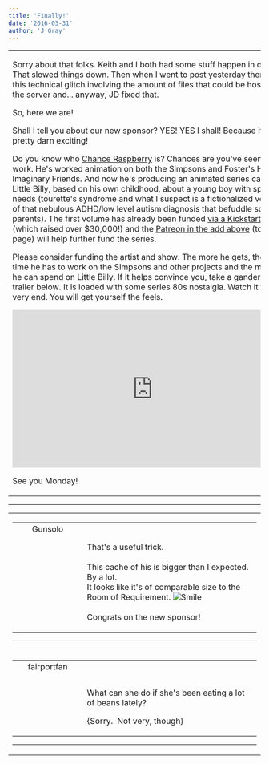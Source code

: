 ```yaml
---
title: 'Finally!'
date: '2016-03-31'
author: 'J Gray'
---
```


<div>
<!-- Main content here -->
<table border="0" class="post"><tbody><tr><td>
   
   <div class="post_body">
       <p>Sorry about that folks. Keith and I both had some stuff happen in our lives. That slowed things down. Then when I went to post yesterday there was this technical glitch involving the amount of files that could be hosted on the server and... anyway, JD fixed that.</p><p>So, here we are!</p><p>Shall I tell you about our new sponsor? YES! YES I shall! Because it is pretty darn exciting!</p><p>Do you know who <a href="http://www.imdb.com/name/nm2403468/?ref_=fn_al_nm_1" target="_blank">Chance Raspberry</a> is? Chances are you've seen his work. He's worked animation on both the Simpsons and Foster's Home for Imaginary Friends. And now he's producing an animated series called Little Billy, based on his own childhood, about a young boy with special needs (tourette's syndrome and what I suspect is a fictionalized version of that nebulous ADHD/low level autism diagnosis that befuddle so many parents). The first volume has already been funded <a href="https://www.kickstarter.com/projects/chanceraspberry/little-billy-special-edition-dvd-blu-ray/" target="_blank">via a Kickstarter</a> (which raised over $30,000!) and the <a href="https://www.patreon.com/littlebilly?ty=h" target="_blank">Patreon in the add above</a> (top of the page) will help further fund the series. </p><p>Please consider funding the artist and show. The more he gets, the less time he has to work on the Simpsons and other projects and the more time he can spend on Little Billy. If it helps convince you, take a gander at the trailer below. It is loaded with some series 80s nostalgia. Watch it to the very end. You will get yourself the feels.</p><iframe width="560" height="315" src="https://www.youtube.com/embed/o1EDp2MHzlk" frameborder="0" allowfullscreen=""></iframe><p>See you Monday!</p>
   </div>
   </td></tr>
   </tbody></table><hr><table style="width:100%; border:0;" class="comment_table"><tbody><tr><td width="100%"><a name=""> </a><div style="width:100%;" class="comment"><table border="0" width="100%"><tbody><tr><td align="center" valign="top" width="125">
<span class="comment_title"><center>Gunsolo<br></center><a name="2504">&nbsp;</a></span><br>
<center><img src="https://www.gravatar.com/avatar.php?gravatar_id=a94f16ab08c7abb74820e668722a5ffc&amp;default=http%3A%2F%2Fmysteriesofthearcana.com%2Ftemplates%2Fmain%2Fimages%2Favatar.gif&amp;size=80&amp;rating=g" border="0" alt=""></center>
</td>
<td valign="top">


<p class="comment_text"> </p><p class="comment_text"><br> That's a useful trick.<br><br>This cache of his is bigger than I expected. By a lot.<br>It looks like it's of comparable size to the Room of Requirement. <img src="/smilies/smile.gif" alt="Smile" border="0"><br><br>Congrats on the new sponsor!<br></p>
 

</td></tr></tbody></table>
<hr></div></td></tr><tr><td width="100%"><a name=""> </a><div style="width:100%;" class="comment"><table border="0" width="100%"><tbody><tr><td align="center" valign="top" width="125">
<span class="comment_title"><center>fairportfan<br></center><a name="2506">&nbsp;</a></span><br>
<center><img src="https://www.gravatar.com/avatar.php?gravatar_id=6a0561c0957a6b889bac34144c7cec72&amp;default=http%3A%2F%2Fmysteriesofthearcana.com%2Ftemplates%2Fmain%2Fimages%2Favatar.gif&amp;size=80&amp;rating=g" border="0" alt=""></center>
</td>
<td valign="top">


<p class="comment_text"> </p><p class="comment_text"><br> </p><p>What can she do if she's been eating a lot of beans lately?</p><p>{Sorry. &nbsp;Not very, though}</p>
 

</td></tr></tbody></table>
<hr></div></td></tr></tbody></table>
<!-- End main content -->
              </div>

